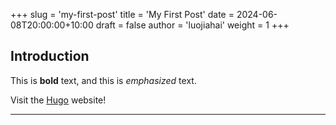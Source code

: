 +++
slug = 'my-first-post'
title = 'My First Post'
date = 2024-06-08T20:00:00+10:00
draft = false
author = 'luojiahai'
weight = 1
+++

## Introduction

This is **bold** text, and this is *emphasized* text.

Visit the [Hugo](https://gohugo.io) website!

---
